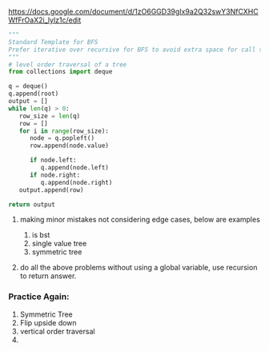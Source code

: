 https://docs.google.com/document/d/1zO6GGD39gIx9a2Q32swY3NfCXHCWfFrOaX2i_lylz1c/edit


```python
"""
Standard Template for BFS 
Prefer iterative over recursive for BFS to avoid extra space for call stack
"""
# level order traversal of a tree 
from collections import deque

q = deque()
q.append(root)
output = []
while len(q) > 0:
   row_size = len(q)
   row = []
   for i in range(row_size):
      node = q.popleft()
      row.append(node.value)

      if node.left:
         q.append(node.left)
      if node.right:
         q.append(node.right)
   output.append(row)

return output
```

1. making minor mistakes not considering edge cases, below are examples
   1. is bst
   2. single value tree
   3. symmetric tree
   
2. do all the above problems without using a global variable, use recursion to return answer.


### Practice Again:
1. Symmetric Tree
2. Flip upside down 
3. vertical order traversal
4. 


